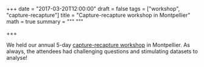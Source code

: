 +++
date = "2017-03-20T12:00:00"
draft = false
tags = ["workshop", "capture-recapture"]
title = "Capture-recapture workshop in Montpellier"
math = true
summary = """
"""

+++
 
We held our annual 5-day [capture-recapture workshop](https://multievent.sciencesconf.org/) 
in Montpellier. As always, the attendees had challenging questions and stimulating datasets 
to analyse!